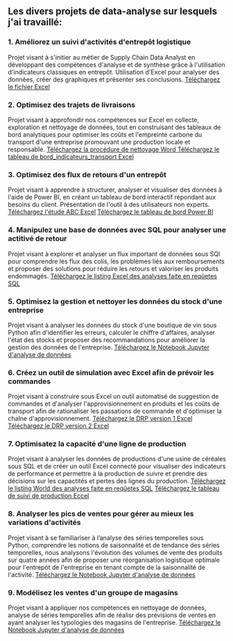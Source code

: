 ## Les divers projets de data-analyse sur lesquels j'ai travaillé:

### 1. Améliorez un suivi d'activités d'entrepôt logistique
Projet visant à s'initier au métier de Supply Chain Data Analyst en développant des compétences d'analyse et de synthèse grâce à l'utilisation d'indicateurs classiques en entrepôt.
Utilisation d'Excel pour analyser des données, créer des graphiques et présenter ses conclusions.
[Téléchargez le fichier Excel](Projet1_calcul_kpi.xlsx)

### 2. Optimisez des trajets de livraisons
Projet visant à approfondir nos compétences sur Excel en collecte, exploration et nettoyage de données, tout en construisant des tableaux de bord analytiques pour optimiser les coûts et l'empreinte carbone du transport d'une entreprise promouvant une production locale et responsable.
[Téléchargez la procédure de nettoyage Word ](Projet2_procédure_nettoyage_données.docx)
[Téléchargez le tableau de bord_indicateurs_transport Excel](Projet2_4_Tableau_de_bord_indicateurs_transport_022024.xlsx)

### 3. Optimisez des flux de retours d'un entrepôt
Projet visant à apprendre à structurer, analyser et visualiser des données à l'aide de Power BI, en créant un tableau de bord interactif répondant aux besoins du client. Présentation de l'outil à des utilisateurs non experts.
[Téléchargez l'étude ABC Excel](Projet3_seconde_realisation_ABC.xlsx)
[Téléchargez le tableau de bord Power BI](Projet3_tableau_de_bord.pbix)

### 4. Manipulez une base de données avec SQL pour analyser une actitivé de retour
Projet visant à explorer et analyser un flux important de données sous SQl pour comprendre les flux des colis, les problèmes liés aux remboursements et proposer des solutions pour réduire les retours et valoriser les produits endommagés.
[Téléchargez le listing Excel des analyses faite en reqûetes SQL](Projet4_Questions_requetes.xlsx)

### 5. Optimisez la gestion et nettoyer les données du stock d'une entreprise
Projet visant à analyser les données du stock d'une boutique de vin sous Python afin d'identifier les erreurs, calculer le chiffre d'affaires, analyser l'état des stocks et proposer des recommandations pour améliorer la gestion des données de l'entreprise.
[Téléchargez le Notebook Jupyter d'analyse de données](Projet5_notebook.ipynb)

### 6. Créez un outil de simulation avec Excel afin de prévoir les commandes
Projet visant à construire sous Excel un outil automatisé de suggestion de commandes et d'analyser l'approvisionnement en produits et les coûts de transport afin de rationaliser les passations de commande et d'optimiser la chaîne d'approvisionnement.
[Téléchargez le DRP version 1 Excel](Projet6_DRP1.xlsx)
[Téléchargez le DRP version 2 Excel](Projet6_DRP2.xlsx)

### 7. Optimisatez la capacité d'une ligne de production
Projet visant à analyser les données de productions d'une usine de céréales sous SQL et de créer un outil Excel connecté pour visualiser des indicateurs de performance et permettre à la production de suivre et prendre des décisions sur les capactités et pertes des lignes du production.
[Téléchargez le listing World des analyses faite en reqûetes SQL](Projet7_questions_requetes.docx)
[Téléchargez le tableau de suivi de production Eccel](Projet7_fichier_suivi_connecté_bdd.xlsx)

### 8. Analyser les pics de ventes pour gérer au mieux les variations d'activités
Projet visant à  se familiariser à l’analyse des séries temporelles sous Python, comprendre les notions de saisonnalité et de tendance des séries temporelles, nous analysons l'évolution des volumes de vente des produits sur quatre années afin de proposer une réorganisation logistique optimale pour l'entrepôt de l'entreprise en tenant compte de la saisonnalité de l'activité.
[Téléchargez le Notebook Jupyter d'analyse de données](Projet8_notebook.ipynb)

### 9. Modélisez les ventes d'un groupe de magasins
Projet visant à appliquer nos compétences en nettoyage de données, analyse de séries temporelles afin de réalisr des prévisions de ventes en ayant analyser les typologies des magasins de l'entreprise.
[Téléchargez le Notebook Jupyter d'analyse de données](Projet9_Notebook.ipynb)
